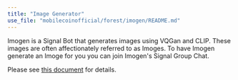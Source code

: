 ```yaml
---
title: "Image Generator"
use_file: "mobilecoinofficial/forest/imogen/README.md"
---
```

Imogen is a Signal Bot that generates images using VQGan and CLIP. These images are often affectionately referred to as Imoges. To have Imogen generate an Imoge for you you can join Imogen's Signal Group Chat.

Please see [this document](https://github.com/mobilecoinofficial/forest/blob/main/imogen/README.md) for details.
